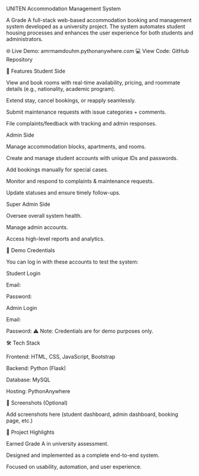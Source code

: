 UNITEN Accommodation Management System

A Grade A full-stack web-based accommodation booking and management system developed as a university project. The system automates student housing processes and enhances the user experience for both students and administrators.

🌐 Live Demo: amrmamdouhm.pythonanywhere.com
💻 View Code: GitHub Repository

🎯 Features
Student Side

View and book rooms with real-time availability, pricing, and roommate details (e.g., nationality, academic program).

Extend stay, cancel bookings, or reapply seamlessly.

Submit maintenance requests with issue categories + comments.

File complaints/feedback with tracking and admin responses.

Admin Side

Manage accommodation blocks, apartments, and rooms.

Create and manage student accounts with unique IDs and passwords.

Add bookings manually for special cases.

Monitor and respond to complaints & maintenance requests.

Update statuses and ensure timely follow-ups.

Super Admin Side

Oversee overall system health.

Manage admin accounts.

Access high-level reports and analytics.

🔑 Demo Credentials

You can log in with these accounts to test the system:

Student Login

Email:

Password: 

Admin Login

Email: 

Password: 
⚠️ Note: Credentials are for demo purposes only.

🛠️ Tech Stack

Frontend: HTML, CSS, JavaScript, Bootstrap

Backend: Python (Flask)

Database: MySQL

Hosting: PythonAnywhere

📸 Screenshots (Optional)

Add screenshots here (student dashboard, admin dashboard, booking page, etc.)

📌 Project Highlights

Earned Grade A in university assessment.

Designed and implemented as a complete end-to-end system.

Focused on usability, automation, and user experience.
